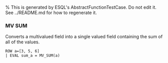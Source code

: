 % This is generated by ESQL's AbstractFunctionTestCase. Do not edit it. See ../README.md for how to regenerate it.

### MV SUM
Converts a multivalued field into a single valued field containing the sum of all of the values.

```esql
ROW a=[3, 5, 6]
| EVAL sum_a = MV_SUM(a)
```
